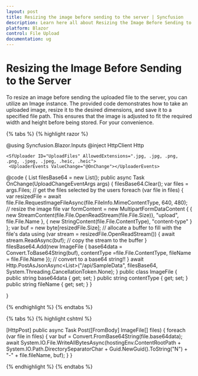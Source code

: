 ```yaml
---
layout: post
title: Resizing the image before sending to the server | Syncfusion
description: Learn here all about Resizing the Image Before Sending to the Server in Blazor File Upload Component and more details.
platform: Blazor
control: File Upload
documentation: ug
---
```


# Resizing the Image Before Sending to the Server

To resize an image before sending the uploaded file to the server, you can utilize an Image instance. The provided code demonstrates how to take an uploaded image, resize it to the desired dimensions, and save it to a specified file path. This ensures that the image is adjusted to fit the required width and height before being stored. For your convenience.


{% tabs %}
{% highlight razor %}

@using Syncfusion.Blazor.Inputs
@inject HttpClient Http

<div class="input-group">
	
	<SfUploader ID="UploadFiles" AllowedExtensions=".jpg, .jpg, .png, .png, .jpeg, .jpeg, .heic, .heic">
     <UploaderEvents ValueChange="@OnChange"></UploaderEvents>
</SfUploader>
</div>

@code {
    List<ImageFile> filesBase64  = new List<ImageFile>();
    public async Task OnChange(UploadChangeEventArgs args)
    {
        filesBase64.Clear();
        var files = args.Files; // get the files selected by the users
        foreach (var file in files)
        {
            var resizedFile  = await file.File.RequestImageFileAsync(file.FileInfo.MimeContentType, 640, 480); // resize the image file
            var formContent = new MultipartFormDataContent
            {
                { new StreamContent(file.File.OpenReadStream(file.File.Size)), "upload", file.File.Name },
                { new StringContent(file.File.ContentType), "content-type" }
            };
            var buf = new byte[resizedFile.Size]; // allocate a buffer to fill with the file's data
            using (var stream = resizedFile.OpenReadStream())
            {
                await stream.ReadAsync(buf); // copy the stream to the buffer
            }
            filesBase64.Add(new ImageFile { base64data = Convert.ToBase64String(buf), contentType =file.File.ContentType, fileName = file.File.Name }); // convert to a base64 string!!
        }
        await Http.PostAsJsonAsync<List<ImageFile>>("/api/SampleData", filesBase64, System.Threading.CancellationToken.None);
    }
    public class ImageFile
    {
        public string base64data { get; set; }
        public string contentType { get; set; }
        public string fileName { get; set; }
    }
   
}

{% endhighlight %}
{% endtabs %}

{% tabs %}
{% highlight cshtml %}

 [HttpPost]
public async Task Post([FromBody] ImageFile[] files)
{
    foreach (var file in files)
    {
        var buf = Convert.FromBase64String(file.base64data);
        await System.IO.File.WriteAllBytesAsync(hostingEnv.ContentRootPath + System.IO.Path.DirectorySeparatorChar + Guid.NewGuid().ToString("N") + "-" + file.fileName, buf);
    }
}

{% endhighlight %}
{% endtabs %}